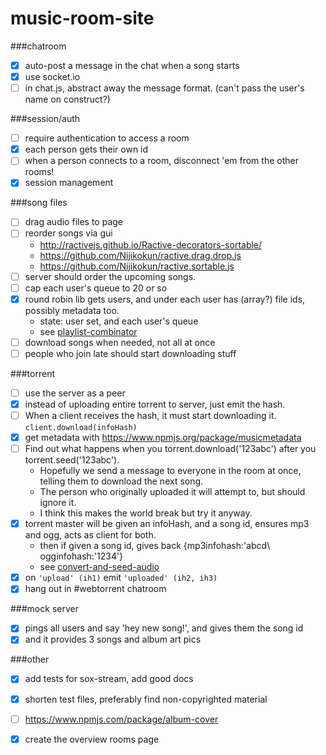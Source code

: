 # music-room-site

###chatroom

- [x] auto-post a message in the chat when a song starts
- [x] use socket.io
- [ ] in chat.js, abstract away the message format. (can't pass the user's name on construct?)

###session/auth

- [ ] require authentication to access a room
- [x] each person gets their own id
- [ ] when a person connects to a room, disconnect \'em from the other rooms!
- [x] session management

###song files

- [ ] drag audio files to page
- [ ] reorder songs via gui
	- http://ractivejs.github.io/Ractive-decorators-sortable/
	- https://github.com/Nijikokun/ractive.drag.drop.js
	- https://github.com/Nijikokun/ractive.sortable.js
- [ ] server should order the upcoming songs.
- [ ] cap each user\'s queue to 20 or so
- [x] round robin lib gets users, and under each user has (array?) file ids, possibly metadata too.
	- state: user set, and each user\'s queue
	- see [playlist-combinator](https://github.com/ArtskyJ/playlist-combinator)
- [ ] download songs when needed, not all at once
- [ ] people who join late should start downloading stuff

###torrent

- [ ] use the server as a peer
- [x] instead of uploading entire torrent to server, just emit the hash.
- [ ] When a client receives the hash, it must start downloading it. `client.download(infoHash)`
- [x] get metadata with https://www.npmjs.org/package/musicmetadata
- [ ] Find out what happens when you torrent.download(\'123abc\') after you torrent.seed(\'123abc\').
	- Hopefully we send a message to everyone in the room at once, telling them to download the next song.
	- The person who originally uploaded it will attempt to, but should ignore it.
	- I think this makes the world break but try it anyway.
- [x] torrent master will be given an infoHash, and a song id, ensures mp3 and ogg, acts as client for both.
	- then if given a song id, gives back {mp3infohash:\'abcd\ ogginfohash:\'1234\'}
	- see [convert-and-seed-audio](https://github.com/ArtskydJ/convert-and-seed-audio)
- [x] on `'upload' (ih1)` emit `'uploaded' (ih2, ih3)`
- [x] hang out in #webtorrent chatroom

###mock server

- [x] pings all users and say 'hey new song!', and gives them the song id
- [x] and it provides 3 songs and album art pics

###other

- [x] add tests for sox-stream, add good docs
- [x] shorten test files, preferably find non-copyrighted material
- [ ] https://www.npmjs.com/package/album-cover
- [x] create the overview rooms page


